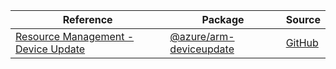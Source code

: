 | Reference | Package | Source |
|---|---|---|
|[Resource Management - Device Update](arm-deviceupdate-readme.md)|[@azure/arm-deviceupdate](https://www.npmjs.com/package/@azure/arm-deviceupdate)|[GitHub](https://github.com/Azure/azure-sdk-for-js/blob/main/sdk/deviceupdate/arm-deviceupdate)|

